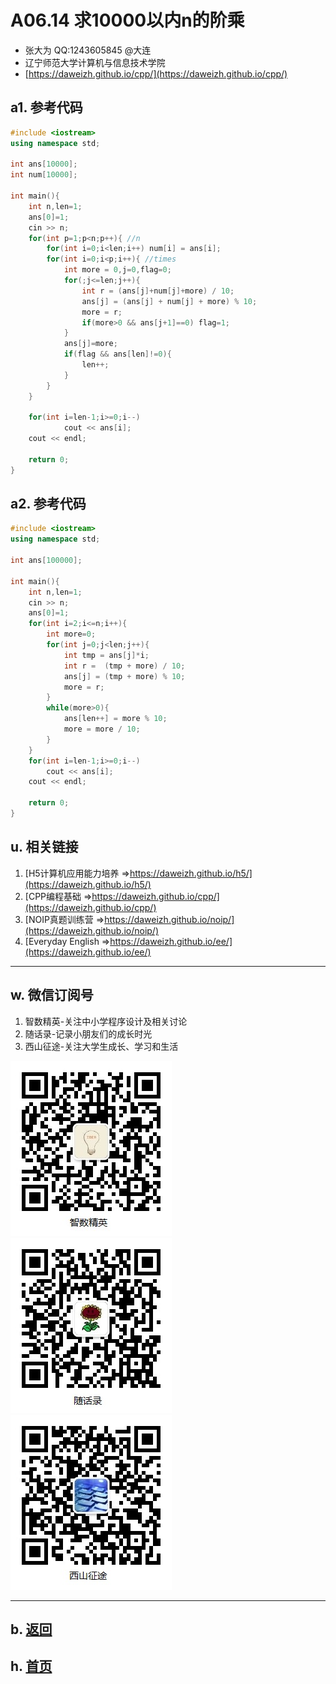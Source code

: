 # A06.14 求10000以内n的阶乘

- 张大为 QQ:1243605845 @大连
- 辽宁师范大学计算机与信息技术学院
- [https://daweizh.github.io/cpp/](https://daweizh.github.io/cpp/) 

## a1. 参考代码

~~~cpp
#include <iostream>
using namespace std;

int ans[10000];
int num[10000];

int main(){
    int n,len=1;
    ans[0]=1;
    cin >> n;
    for(int p=1;p<n;p++){ //n
        for(int i=0;i<len;i++) num[i] = ans[i];
        for(int i=0;i<p;i++){ //times
            int more = 0,j=0,flag=0;
            for(;j<=len;j++){
                int r = (ans[j]+num[j]+more) / 10;
                ans[j] = (ans[j] + num[j] + more) % 10;
                more = r;
                if(more>0 && ans[j+1]==0) flag=1;
            }
            ans[j]=more;
            if(flag && ans[len]!=0){
                len++;
            }
        }
    } 
    
    for(int i=len-1;i>=0;i--)
            cout << ans[i];
    cout << endl;
        
    return 0;
}
~~~

## a2. 参考代码

~~~cpp
#include <iostream>
using namespace std;

int ans[100000];

int main(){
    int n,len=1;
    cin >> n;
    ans[0]=1;
    for(int i=2;i<=n;i++){
        int more=0;
        for(int j=0;j<len;j++){
            int tmp = ans[j]*i;
            int r =  (tmp + more) / 10;
            ans[j] = (tmp + more) % 10;
            more = r; 
        }
        while(more>0){
            ans[len++] = more % 10;
            more = more / 10;
        }
    }
    for(int i=len-1;i>=0;i--)
        cout << ans[i];
    cout << endl;
    
    return 0;
}
~~~

## u. 相关链接

1. [H5计算机应用能力培养 =>https://daweizh.github.io/h5/](https://daweizh.github.io/h5/)
2. [CPP编程基础 =>https://daweizh.github.io/cpp/](https://daweizh.github.io/cpp/)
3. [NOIP真题训练营 =>https://daweizh.github.io/noip/](https://daweizh.github.io/noip/)
4. [Everyday English =>https://daweizh.github.io/ee/](https://daweizh.github.io/ee/)

----------

## w. 微信订阅号

1. 智数精英-关注中小学程序设计及相关讨论
2. 随话录-记录小朋友们的成长时光
3. 西山征途-关注大学生成长、学习和生活

![欢迎关注“智数精英”订阅号](../../assets/me/img/idea8.jpg)
![欢迎关注“随话录”订阅号](../../assets/me/img/shl8.jpg)
![欢迎关注“西山征途”订阅号](../../assets/me/img/xszt8.jpg)

----------

## b. [返回](../)
    
## h. [首页](../../)


